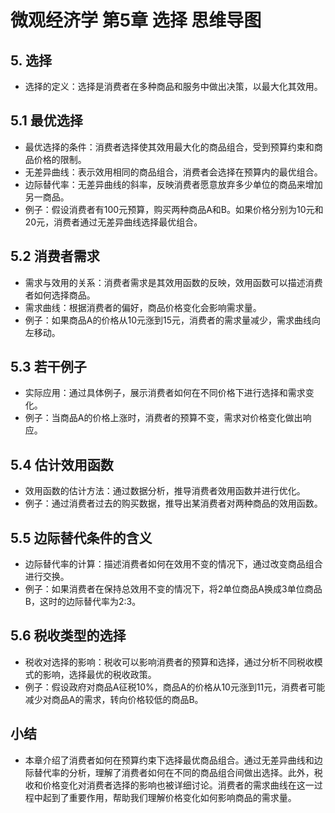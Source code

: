 # 微观经济学 第5章 选择 思维导图

## 5. 选择
  - 选择的定义：选择是消费者在多种商品和服务中做出决策，以最大化其效用。

## 5.1 最优选择
  - 最优选择的条件：消费者选择使其效用最大化的商品组合，受到预算约束和商品价格的限制。
  - 无差异曲线：表示效用相同的商品组合，消费者会选择在预算内的最优组合。
  - 边际替代率：无差异曲线的斜率，反映消费者愿意放弃多少单位的商品来增加另一商品。
  - 例子：假设消费者有100元预算，购买两种商品A和B。如果价格分别为10元和20元，消费者通过无差异曲线选择最优组合。

## 5.2 消费者需求
  - 需求与效用的关系：消费者需求是其效用函数的反映，效用函数可以描述消费者如何选择商品。
  - 需求曲线：根据消费者的偏好，商品价格变化会影响需求量。
  - 例子：如果商品A的价格从10元涨到15元，消费者的需求量减少，需求曲线向左移动。

## 5.3 若干例子
  - 实际应用：通过具体例子，展示消费者如何在不同价格下进行选择和需求变化。
  - 例子：当商品A的价格上涨时，消费者的预算不变，需求对价格变化做出响应。

## 5.4 估计效用函数
  - 效用函数的估计方法：通过数据分析，推导消费者效用函数并进行优化。
  - 例子：通过消费者过去的购买数据，推导出某消费者对两种商品的效用函数。

## 5.5 边际替代条件的含义
  - 边际替代率的计算：描述消费者如何在效用不变的情况下，通过改变商品组合进行交换。
  - 例子：如果消费者在保持总效用不变的情况下，将2单位商品A换成3单位商品B，这时的边际替代率为2:3。

## 5.6 税收类型的选择
  - 税收对选择的影响：税收可以影响消费者的预算和选择，通过分析不同税收模式的影响，选择最优的税收政策。
  - 例子：假设政府对商品A征税10%，商品A的价格从10元涨到11元，消费者可能减少对商品A的需求，转向价格较低的商品B。

## 小结
  - 本章介绍了消费者如何在预算约束下选择最优商品组合。通过无差异曲线和边际替代率的分析，理解了消费者如何在不同的商品组合间做出选择。此外，税收和价格变化对消费者选择的影响也被详细讨论。消费者的需求曲线在这一过程中起到了重要作用，帮助我们理解价格变化如何影响商品的需求量。
